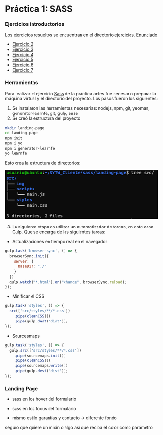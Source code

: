 # Práctica 1: SASS

### Ejercicios introductorios

Los ejercicios resueltos se encuentran en el directorio [ejercicios](ejercicios). [Enunciado](https://github.com/isanchezberriel/TWFE-1020/blob/master/Sass.md)

* [Ejercicio 2](ejercicios/ej2.scss)
* [Ejercicio 3](ejercicios/ej3.scss)
* [Ejercicio 4](ejercicios/ej4.scss)
* [Ejercicio 5](ejercicios/ej5.scss)
* [Ejercicio 6](ejercicios/ej6.scss)
* [Ejercicio 7](ejercicios/ej7.scss)


### Herramientas

Para realizar el ejercicio [Sass](https://github.com/isanchezberriel/TWFE-1020/blob/master/Ejercicio_Sass_21_22.md) de la práctica antes fue necesario preparar la máquina virtual y el directorio del proyecto. Los pasos fueron los siguientes:

1. Se instalaron las herramientas necesarias: nodejs, npm, git, yeoman, generator-learnfe, git, gulp, sass
2. Se creó la estructura del proyecto

```bash
mkdir landing-page
cd landing-page
npm init
npm i yo
npm i generator-learnfe
yo learnfe
```

Esto crea la estructura de directorios:

![Estructura de directorios creada](images/tree.png)

3. La siguiente etapa es utilizar un automatizador de tareas, en este caso Gulp. Que se encarga de las siguientes tareas:

  * Actualizaciones en tiempo real en el navegador

  ```javascript
  gulp.task('browser-sync', () => {
    browserSync.init({
      server: {
        baseDir: "./"
      }
    })
    gulp.watch("*.html").on("change", browserSync.reload);
  });

  ```

  * Minificar el CSS

  ```javascript
  gulp.task('styles', () => {
    src(['src/styles/**/*.css'])
      .pipe(cleanCSS())
      .pipe(gulp.dest('dist'));
  });
  ```


  * Sourcesmaps

  ```javascript
  gulp.task('styles', () => {
    gulp.src(['src/styles/**/*.css'])
      .pipe(sourcemaps.init())
      .pipe(cleanCSS())
      .pipe(sourcemaps.write())
      .pipe(gulp.dest('dist'));
  });
  ```


### Landing Page

* sass en los hover del formulario
* sass en los focus del formulario


* mismo estilo garantías y contacto -> diferente fondo

seguro que quiere un mixin o algo así que reciba el color como parámetro

